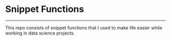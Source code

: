 # Snippet Functions
---
This repo consists of snippet functions that I used to make life easier while working in data science projects.
